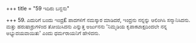 +++
title = "59 ಇದಿರು ಬನ್ದನು"

+++
59.  ಎದುರಿಗೆ ಬಂದು ಇಂದ್ರ£ ಪಾದಗಳಿಗೆ ನಮಸ್ಕಾರ ಮಾಡಿದರೆ, ಇಂದ್ರನು ನನ್ನನ್ನು ಆಲಿಂಗಿಸಿ ಸನ್ಮಾನಿಸಿದನು. ಮತ್ತು ಹರುಷಾಶ್ರುಗಳಿಂದ ತೋಯಿಸಿದನು ಎನ್ನುತ್ತ  ಅರ್ಜುನನು 'ನಿಮ್ಮಡಿಯ ಕೃಪಾಕಟಾಕ್ಷದಿಂದಲೇ ನನ್ನ ಅಭ್ಯುದಯವಾಯಿತು' ಎಂದು ಧರ್ಮರಾಯನಿಗೆ ಹೇಳಿದನು.